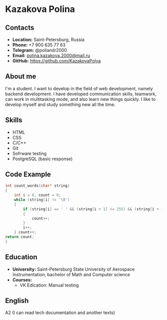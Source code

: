 # Kazakova Polina

## Contacts
* __Location:__ Saint-Petersburg, Russia
* __Phone:__ +7 900 635 77 63
* __Telegram:__ @poliandr2000
* __Email:__ polina.kazakova.2000@mail.ru
* __GitHub:__ https://github.com/KazakovaPolya

## About me
I'm a student. I want to develop in the field of web development, namely backend development.
I have developed communication skills, teamwork, can work in multitasking mode, and also learn new things quickly. I like to develop myself and study something new all the time.

## Skills
* HTML
* CSS
* C/C++
* Git
* Sofrware testing
* PostgreSQL (basic response)

## Code Example
```C++
int count_words(char* string)
{
	int i = 0, count = 0;
	while (string[i] != '\0')
	{
		if (string[i] == ' ' && (string[i + 1] <= 255) && (string[i + 1] >= 33))
		{
			count++;
		}
		i++;
	} count++;
return count;
}
```

## Education
* __University:__ Saint-Petersburg State University of Aerospace Instrumentation, bachelor of Math and Computer science
* __Courses:__
    * VK Edication: Manual testing 

## English
A2 (I can read tech documentation and another texts)